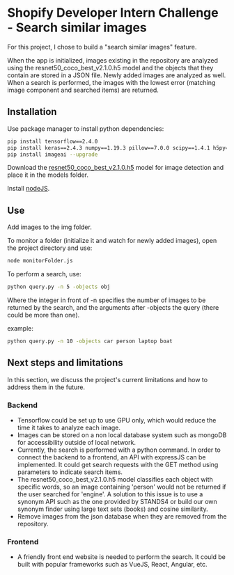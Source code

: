 # Shopify Developer Intern Challenge - Search similar images

For this project, I chose to build a "search similar images" feature.

When the app is initialized, images existing  in the repository are analyzed using the resnet50_coco_best_v2.1.0.h5 model and the objects that they contain are stored in a JSON file. Newly added images are analyzed as well.
When a search is performed, the images with the lowest error (matching image component and searched items) are returned.

## Installation

Use package manager to install python dependencies:

```bash
pip install tensorflow==2.4.0
pip install keras==2.4.3 numpy==1.19.3 pillow==7.0.0 scipy==1.4.1 h5py==2.10.0 matplotlib==3.3.2 opencv-python keras-resnet==0.2.0
pip install imageai --upgrade
```

Download the [resnet50_coco_best_v2.1.0.h5](https://github.com/OlafenwaMoses/ImageAI/releases/download/essentials-v5/resnet50_coco_best_v2.1.0.h5/) model for image detection and place it in the models folder.

Install [nodeJS](https://nodejs.org/en/download/).

## Use

Add images to the img folder.

To monitor a folder (initialize it and watch for newly added images), open the project directory and use:

```bash	
node monitorFolder.js
```

To perform a search, use:

```bash	
python query.py -n 5 -objects obj
```

Where the integer in front of -n specifies the number of images to be returned by the search, and the arguments after -objects the query (there could be more than one).

example:

```bash	
python query.py -n 10 -objects car person laptop boat
```



## Next steps and limitations

In this section, we discuss the project's current limitations and how to address them in the future.

### Backend

- Tensorflow could be set up to use GPU only, which would reduce the time it takes to analyze each image.
- Images can be stored on a non local database system such as mongoDB for accessibility outside of local network.
- Currently, the search is performed with a python command. In order to connect the backend to a frontend, an API with expressJS can be implemented. It could get search requests with the GET method using parameters to indicate search items.
- The resnet50_coco_best_v2.1.0.h5 model classifies each object with specific words, so an image containing 'person' would not be returned if the user searched for 'engine'. A solution to this issue is to use a synonym API such as the one provided by STANDS4 or build our own synonym finder using large text sets (books) and cosine similarity.
- Remove images from the json database when they are removed from the repository.

### Frontend

- A friendly front end website is needed to perform the search. It could be built with popular frameworks such as VueJS, React, Angular, etc.



 
